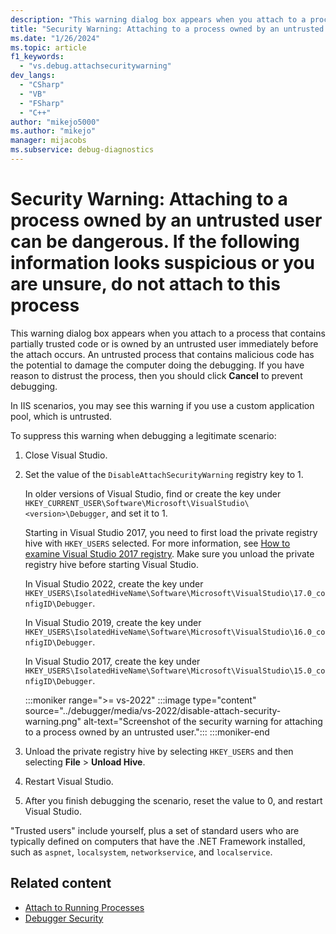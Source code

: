 ```yaml
---
description: "This warning dialog box appears when you attach to a process that contains partially trusted code or is owned by an untrusted user immediately before the attach occurs."
title: "Security Warning: Attaching to a process owned by an untrusted user can be dangerous. If the following information looks suspicious or you are unsure, do not attach to this process"
ms.date: "1/26/2024"
ms.topic: article
f1_keywords:
  - "vs.debug.attachsecuritywarning"
dev_langs:
  - "CSharp"
  - "VB"
  - "FSharp"
  - "C++"
author: "mikejo5000"
ms.author: "mikejo"
manager: mijacobs
ms.subservice: debug-diagnostics
---
```

# Security Warning: Attaching to a process owned by an untrusted user can be dangerous. If the following information looks suspicious or you are unsure, do not attach to this process

This warning dialog box appears when you attach to a process that contains partially trusted code or is owned by an untrusted user immediately before the attach occurs. An untrusted process that contains malicious code has the potential to damage the computer doing the debugging. If you have reason to distrust the process, then you should click **Cancel** to prevent debugging.

In IIS scenarios, you may see this warning if you use a custom application pool, which is untrusted.

To suppress this warning when debugging a legitimate scenario:

1. Close Visual Studio.

1. Set the value of the `DisableAttachSecurityWarning` registry key to 1.

   In older versions of Visual Studio, find or create the key under `HKEY_CURRENT_USER\Software\Microsoft\VisualStudio\<version>\Debugger`, and set it to 1.

   Starting in Visual Studio 2017, you need to first load the private registry hive with `HKEY_USERS` selected. For more information, see [How to examine Visual Studio 2017 registry](https://github.com/microsoft/VSProjectSystem/blob/master/doc/overview/examine_registry.md). Make sure you unload the private registry hive before starting Visual Studio.

   In Visual Studio 2022, create the key under `HKEY_USERS\IsolatedHiveName\Software\Microsoft\VisualStudio\17.0_configID\Debugger`.

   In Visual Studio 2019, create the key under `HKEY_USERS\IsolatedHiveName\Software\Microsoft\VisualStudio\16.0_configID\Debugger`.

   In Visual Studio 2017, create the key under `HKEY_USERS\IsolatedHiveName\Software\Microsoft\VisualStudio\15.0_configID\Debugger`.

   :::moniker range=">= vs-2022"
   :::image type="content" source="../debugger/media/vs-2022/disable-attach-security-warning.png" alt-text="Screenshot of the security warning for attaching to a process owned by an untrusted user.":::
   :::moniker-end

1. Unload the private registry hive by selecting `HKEY_USERS` and then selecting **File** > **Unload Hive**.

1. Restart Visual Studio.

1. After you finish debugging the scenario, reset the value to 0, and restart Visual Studio.

"Trusted users" include yourself, plus a set of standard users who are typically defined on computers that have the .NET Framework installed, such as `aspnet`, `localsystem`, `networkservice`, and `localservice`.

## Related content

- [Attach to Running Processes](../debugger/attach-to-running-processes-with-the-visual-studio-debugger.md)
- [Debugger Security](../debugger/debugger-security.md)

